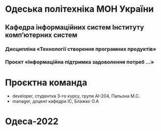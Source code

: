 # Одеська політехніка МОН України
## Кафедра  інформаційних  систем  Інституту  комп’ютерних  систем
### Дисципліна «Технології створення програмних продуктів» 
### Проєкт «Інформаційна підтримка задоволення потреб ...»
# Проєктна команда 
-  developer, студентка 3-го курсу, групи АІ-204, Пальона М.С.
-  manager, доцент кафедри ІС, Блажко О.А
# Одеса-2022
